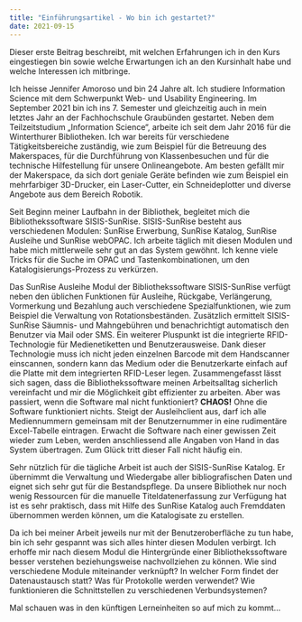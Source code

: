 ```yaml
---
title: "Einführungsartikel - Wo bin ich gestartet?"
date: 2021-09-15
---
```

Dieser erste Beitrag beschreibt, mit welchen Erfahrungen ich in den Kurs eingestiegen bin sowie welche Erwartungen ich an den Kursinhalt habe und welche Interessen ich mitbringe.

Ich heisse Jennifer Amoroso und bin 24 Jahre alt. Ich studiere Information Science mit dem Schwerpunkt Web- und Usability Engineering. Im September 2021 bin ich ins 7. Semester und gleichzeitig auch in mein letztes Jahr an der Fachhochschule Graubünden gestartet. Neben dem Teilzeitstudium „Information Science“, arbeite ich seit dem Jahr 2016 für die Winterthurer Bibliotheken. Ich war bereits für verschiedene Tätigkeitsbereiche zuständig, wie zum Beispiel für die Betreuung des Makerspaces, für die Durchführung von Klassenbesuchen und für die technische Hilfestellung für unsere Onlineangebote. Am besten gefällt mir der Makerspace, da sich dort geniale Geräte befinden wie zum Beispiel ein mehrfarbiger 3D-Drucker, ein Laser-Cutter, ein Schneideplotter und diverse Angebote aus dem Bereich Robotik.

Seit Beginn meiner Laufbahn in der Bibliothek, begleitet mich die Bibliothekssoftware SISIS-SunRise. SISIS-SunRise besteht aus verschiedenen Modulen: SunRise Erwerbung, SunRise Katalog, SunRise Ausleihe und SunRise webOPAC. Ich arbeite täglich mit diesen Modulen und habe mich mittlerweile sehr gut an das System gewöhnt. Ich kenne viele Tricks für die Suche im OPAC und Tastenkombinationen, um den Katalogisierungs-Prozess zu verkürzen.

Das SunRise Ausleihe Modul der Bibliothekssoftware SISIS-SunRise verfügt neben den üblichen Funktionen für Ausleihe, Rückgabe, Verlängerung, Vormerkung und Bezahlung auch verschiedene Spezialfunktionen, wie zum Beispiel die Verwaltung von Rotationsbeständen. Zusätzlich ermittelt SISIS-SunRise Säumnis- und Mahngebühren und benachrichtigt automatisch den Benutzer via Mail oder SMS. Ein weiterer Pluspunkt ist die integrierte RFID-Technologie für Medienetiketten und Benutzerausweise. Dank dieser Technologie muss ich nicht jeden einzelnen Barcode mit dem Handscanner einscannen, sondern kann das Medium oder die Benutzerkarte einfach auf die Platte mit dem integrierten RFID-Leser legen. Zusammengefasst lässt sich sagen, dass die Bibliothekssoftware meinen Arbeitsalltag sicherlich vereinfacht und mir die Möglichkeit gibt effizienter zu arbeiten. Aber was passiert, wenn die Software mal nicht funktioniert? **CHAOS!** Ohne die Software funktioniert nichts. Steigt der Ausleihclient aus, darf ich alle Mediennummern gemeinsam mit der Benutzernummer in eine rudimentäre Excel-Tabelle eintragen. Erwacht die Software nach einer gewissen Zeit wieder zum Leben, werden anschliessend alle Angaben von Hand in das System übertragen. Zum Glück tritt dieser Fall nicht häufig ein.

Sehr nützlich für die tägliche Arbeit ist auch der SISIS-SunRise Katalog. Er übernimmt die Verwaltung und Wiedergabe aller bibliografischen Daten und eignet sich sehr gut für die Bestandspflege. Da unsere Bibliothek nur noch wenig Ressourcen für die manuelle Titeldatenerfassung zur Verfügung hat ist es sehr praktisch, dass mit Hilfe des SunRise Katalog auch Fremddaten übernommen werden können, um die Katalogisate zu erstellen.

Da ich bei meiner Arbeit jeweils nur mit der Benutzeroberfläche zu tun habe, bin ich sehr gespannt was sich alles hinter diesen Modulen verbirgt. Ich erhoffe mir nach diesem Modul die Hintergründe einer Bibliothekssoftware besser verstehen beziehungsweise nachvollziehen zu können. Wie sind verschiedene Module miteinander verknüpft? In welcher Form findet der Datenaustausch statt? Was für Protokolle werden verwendet? Wie funktionieren die Schnittstellen zu verschiedenen Verbundsystemen?

Mal schauen was in den künftigen Lerneinheiten so auf mich zu kommt…




